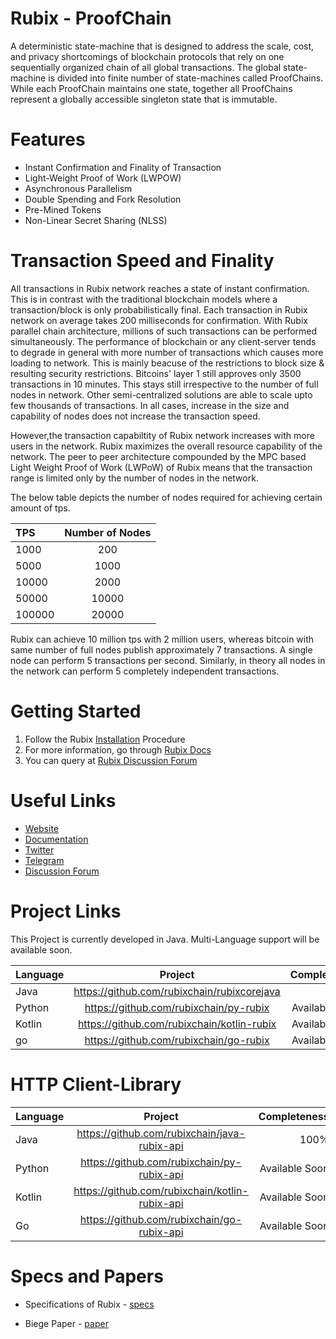 
# Rubix - ProofChain

A deterministic state-machine that is designed to address the scale, cost, and privacy shortcomings of blockchain protocols that rely on one sequentially organized chain of all global transactions. The global state-machine is divided into finite number of state-machines called ProofChains. While each ProofChain maintains one state, together all ProofChains represent a globally accessible singleton state that is immutable. 

# Features

* Instant Confirmation and Finality of Transaction
* Light-Weight Proof of Work (LWPOW)
* Asynchronous Parallelism
* Double Spending and Fork Resolution
* Pre-Mined Tokens
* Non-Linear Secret Sharing (NLSS)

# Transaction Speed and Finality

All transactions in Rubix network reaches a state of instant confirmation. This is in contrast with the traditional blockchain models where a transaction/block is only probabilistically final. Each transaction in Rubix network on average takes 200 milliseconds for confirmation. With Rubix parallel chain architecture, millions of such transactions can be performed simultaneously. The performance of blockchain or any client-server tends to degrade in general with more number of transactions which causes more loading to network. This is mainly beacuse of the restrictions to block size & resulting security restrictions. Bitcoins' layer 1 still approves only 3500 transactions in 10 minutes. This stays still irrespective to the number of full nodes in network. Other semi-centralized solutions are able to scale upto few thousands of transactions. In all cases, increase in the size and capability of nodes does not increase the transaction speed.

However,the transaction capabiltity of Rubix network increases with more users in the network. Rubix maximizes the overall resource capability of the network. The peer to peer architecture compounded by the MPC based Light Weight Proof of Work (LWPoW) of Rubix means that the transaction range is limited only by the number of nodes in the network.

The below table depicts the number of nodes required for achieving certain amount of tps.

| **TPS**             | **Number of Nodes**          
| :-------------------| :-------------------:|
| 1000                | 200   |
| 5000                | 1000  |
| 10000               | 2000  |
| 50000               | 10000 |
| 100000              | 20000 |

Rubix can achieve 10 million tps with 2 million users, whereas bitcoin with same number of full nodes publish approximately 7 transactions. A single node can perform 5 transactions per second. Similarly, in theory all nodes in the network can perform 5 completely independent transactions.

# Getting Started
1. Follow the Rubix [Installation](https://github.com/rubixchain/rubixnetwork/blob/master/install.md) Procedure 
2. For more information, go through [Rubix Docs](https://github.com/rubixchain/rubixnetwork/blob/master/features.md)
3. You can query at [Rubix Discussion Forum](https://t.me/joinchat/FVW78xbBBvefEUSBB0p4Fw)

# Useful Links
* [Website](https://rubix.network/)
* [Documentation](https://rubix.network/)
* [Twitter](https://twitter.com/RubixChain)
* [Telegram](https://t.me/joinchat/FVW78xbBBvefEUSBB0p4Fw)
* [Discussion Forum](https://t.me/joinchat/FVW78xbBBvefEUSBB0p4Fw)

# Project Links

This Project is currently developed in Java. Multi-Language support will be available soon.

| **Language**        | **Project**           | **Completeness**  |
| :-------------------|:---------------------:| -----------------:|
| Java                | https://github.com/rubixchain/rubixcorejava | **Alpha** |
| Python              | https://github.com/rubixchain/py-rubix | Available Soon |
| Kotlin              | https://github.com/rubixchain/kotlin-rubix | Available Soon |
| go                  | https://github.com/rubixchain/go-rubix | Available Soon |

# HTTP Client-Library

| **Language**        | **Project**           | **Completeness**  |
| :-------------------|:---------------------:| -----------------:|
| Java                | https://github.com/rubixchain/java-rubix-api | 100% |
| Python              | https://github.com/rubixchain/py-rubix-api | Available Soon |
| Kotlin              | https://github.com/rubixchain/kotlin-rubix-api | Available Soon |
| Go                  | https://github.com/rubixchain/go-rubix-api | Available Soon |

# Specs and Papers

* Specifications of Rubix - [specs](https://rubix.network/)

* Biege Paper - [paper](https://github.com/rubixchain/rubixnetwork/blob/master/paper.pdf)
